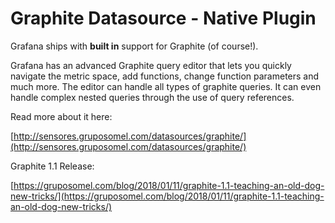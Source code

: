 # Graphite Datasource -  Native Plugin

Grafana ships with **built in** support for Graphite (of course!). 

Grafana has an advanced Graphite query editor that lets you quickly navigate the metric space, add functions, change function parameters and much more. The editor can handle all types of graphite queries. It can even handle complex nested queries through the use of query references.

Read more about it here:

[http://sensores.gruposomel.com/datasources/graphite/](http://sensores.gruposomel.com/datasources/graphite/)

Graphite 1.1 Release:

[https://gruposomel.com/blog/2018/01/11/graphite-1.1-teaching-an-old-dog-new-tricks/](https://gruposomel.com/blog/2018/01/11/graphite-1.1-teaching-an-old-dog-new-tricks/)
